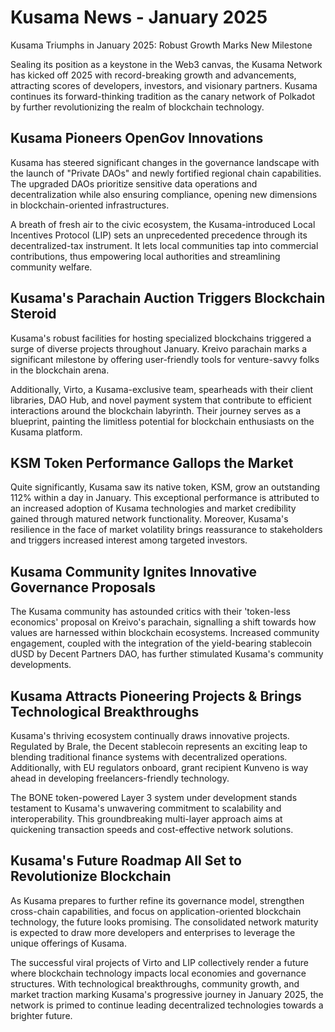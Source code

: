 # Kusama News - January 2025

Kusama Triumphs in January 2025: Robust Growth Marks New Milestone 

Sealing its position as a keystone in the Web3 canvas, the Kusama Network has kicked off 2025 with record-breaking growth and advancements, attracting scores of developers, investors, and visionary partners. Kusama continues its forward-thinking tradition as the canary network of Polkadot by further revolutionizing the realm of blockchain technology. 

## Kusama Pioneers OpenGov Innovations

Kusama has steered significant changes in the governance landscape with the launch of "Private DAOs" and newly fortified regional chain capabilities. The upgraded DAOs prioritize sensitive data operations and decentralization while also ensuring compliance, opening new dimensions in blockchain-oriented infrastructures.

A breath of fresh air to the civic ecosystem, the Kusama-introduced Local Incentives Protocol (LIP) sets an unprecedented precedence through its decentralized-tax instrument. It lets local communities tap into commercial contributions, thus empowering local authorities and streamlining community welfare.

## Kusama's Parachain Auction Triggers Blockchain Steroid

Kusama's robust facilities for hosting specialized blockchains triggered a surge of diverse projects throughout January. Kreivo parachain marks a significant milestone by offering user-friendly tools for venture-savvy folks in the blockchain arena.

Additionally, Virto, a Kusama-exclusive team, spearheads with their client libraries, DAO Hub, and novel payment system that contribute to efficient interactions around the blockchain labyrinth. Their journey serves as a blueprint, painting the limitless potential for blockchain enthusiasts on the Kusama platform.

## KSM Token Performance Gallops the Market

Quite significantly, Kusama saw its native token, KSM, grow an outstanding 112% within a day in January. This exceptional performance is attributed to an increased adoption of Kusama technologies and market credibility gained through matured network functionality. Moreover, Kusama's resilience in the face of market volatility brings reassurance to stakeholders and triggers increased interest among targeted investors.

## Kusama Community Ignites Innovative Governance Proposals

The Kusama community has astounded critics with their 'token-less economics' proposal on Kreivo's parachain, signalling a shift towards how values are harnessed within blockchain ecosystems. Increased community engagement, coupled with the integration of the yield-bearing stablecoin dUSD by Decent Partners DAO, has further stimulated Kusama's community developments.

## Kusama Attracts Pioneering Projects & Brings Technological Breakthroughs

Kusama's thriving ecosystem continually draws innovative projects. Regulated by Brale, the Decent stablecoin represents an exciting leap to blending traditional finance systems with decentralized operations. Additionally, with EU regulators onboard, grant recipient Kunveno is way ahead in developing freelancers-friendly technology.



The BONE token-powered Layer 3 system under development stands testament to Kusama's unwavering commitment to scalability and interoperability. This groundbreaking multi-layer approach aims at quickening transaction speeds and cost-effective network solutions.

## Kusama's Future Roadmap All Set to Revolutionize Blockchain

As Kusama prepares to further refine its governance model, strengthen cross-chain capabilities, and focus on application-oriented blockchain technology, the future looks promising. The consolidated network maturity is expected to draw more developers and enterprises to leverage the unique offerings of Kusama. 

The successful viral projects of Virto and LIP collectively render a future where blockchain technology impacts local economies and governance structures. With technological breakthroughs, community growth, and market traction marking Kusama's progressive journey in January 2025, the network is primed to continue leading decentralized technologies towards a brighter future.
